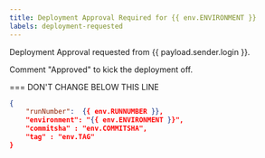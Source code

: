 ```yaml
---
title: Deployment Approval Required for {{ env.ENVIRONMENT }}
labels: deployment-requested
---
```


Deployment Approval requested from {{ payload.sender.login }}.

Comment "Approved" to kick the deployment off.


=== DON'T CHANGE BELOW THIS LINE
```json target_payload
{
    "runNumber":  {{ env.RUNNUMBER }},
    "environment": "{{ env.ENVIRONMENT }}",
    "commitsha" : "env.COMMITSHA",
    "tag" : "env.TAG"
}
```